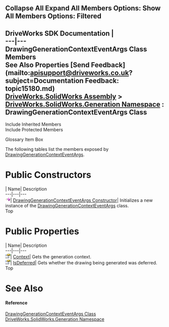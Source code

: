 Collapse All Expand All Members Options: Show All  Members Options: Filtered   
---  
DriveWorks SDK Documentation  |   
---|---  
DrawingGenerationContextEventArgs Class Members   
See Also Properties [Send Feedback](mailto:apisupport@driveworks.co.uk?subject=Documentation Feedback: topic15180.md)  
[DriveWorks.SolidWorks Assembly](topic13342.md) > [DriveWorks.SolidWorks.Generation Namespace](topic15094.md) : DrawingGenerationContextEventArgs Class  
---  
  
Include Inherited Members    
Include Protected Members  


Glossary Item Box

The following tables list the members exposed by [DrawingGenerationContextEventArgs](topic15180.md).

# Public Constructors

| Name| Description  
---|---|---  
![Public Constructor](dotnetimages/publicConstructor.gif)| [DrawingGenerationContextEventArgs Constructor](topic15186.md)| Initializes a new instance of the [DrawingGenerationContextEventArgs](topic15180.md) class.   
Top

# Public Properties

| Name| Description  
---|---|---  
![Public Property](dotnetimages/publicProperty.gif)| [Context](topic15187.md)| Gets the generation context.   
![Public Property](dotnetimages/publicProperty.gif)| [IsDeferred](topic15188.md)| Gets whether the drawing being generated was deferred.   
Top

# See Also

#### Reference

[DrawingGenerationContextEventArgs Class](topic15180.md)   
[DriveWorks.SolidWorks.Generation Namespace](topic15094.md)


